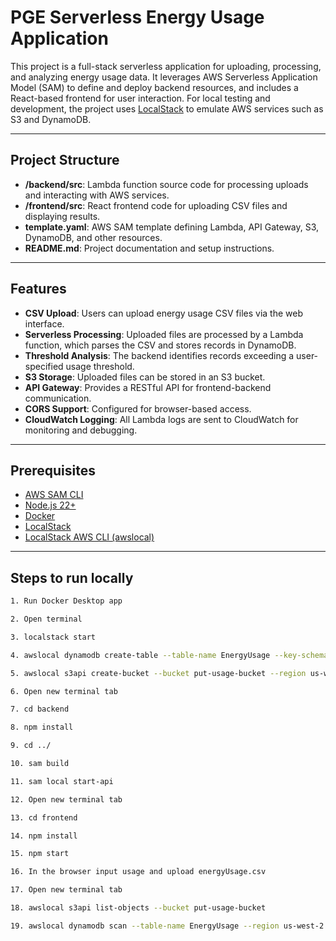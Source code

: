 # PGE Serverless Energy Usage Application

This project is a full-stack serverless application for uploading, processing, and analyzing energy usage data. It leverages AWS Serverless Application Model (SAM) to define and deploy backend resources, and includes a React-based frontend for user interaction. For local testing and development, the project uses [LocalStack](https://github.com/localstack/localstack) to emulate AWS services such as S3 and DynamoDB.

---

## Project Structure

- **/backend/src**: Lambda function source code for processing uploads and interacting with AWS services.
- **/frontend/src**: React frontend code for uploading CSV files and displaying results.
- **template.yaml**: AWS SAM template defining Lambda, API Gateway, S3, DynamoDB, and other resources.
- **README.md**: Project documentation and setup instructions.

---

## Features

- **CSV Upload**: Users can upload energy usage CSV files via the web interface.
- **Serverless Processing**: Uploaded files are processed by a Lambda function, which parses the CSV and stores records in DynamoDB.
- **Threshold Analysis**: The backend identifies records exceeding a user-specified usage threshold.
- **S3 Storage**: Uploaded files can be stored in an S3 bucket.
- **API Gateway**: Provides a RESTful API for frontend-backend communication.
- **CORS Support**: Configured for browser-based access.
- **CloudWatch Logging**: All Lambda logs are sent to CloudWatch for monitoring and debugging.

---

## Prerequisites

- [AWS SAM CLI](https://docs.aws.amazon.com/serverless-application-model/latest/developerguide/serverless-sam-cli-install.html)
- [Node.js 22+](https://nodejs.org/en/)
- [Docker](https://www.docker.com/)
- [LocalStack](https://github.com/localstack/localstack)
- [LocalStack AWS CLI (awslocal)](https://docs.localstack.cloud/aws/integrations/aws-native-tools/aws-cli/#localstack-aws-cli-awslocal)

---

## Steps to run locally

```bash
1. Run Docker Desktop app

2. Open terminal 

3. localstack start

4. awslocal dynamodb create-table --table-name EnergyUsage --key-schema AttributeName=id,KeyType=HASH --attribute-definitions AttributeName=id,AttributeType=S --billing-mode PAY_PER_REQUEST --region us-west-2

5. awslocal s3api create-bucket --bucket put-usage-bucket --region us-west-2 --create-bucket-configuration LocationConstraint=us-west-2

6. Open new terminal tab

7. cd backend

8. npm install

9. cd ../

10. sam build

11. sam local start-api

12. Open new terminal tab 

13. cd frontend

14. npm install

15. npm start

16. In the browser input usage and upload energyUsage.csv

17. Open new terminal tab

18. awslocal s3api list-objects --bucket put-usage-bucket

19. awslocal dynamodb scan --table-name EnergyUsage --region us-west-2
